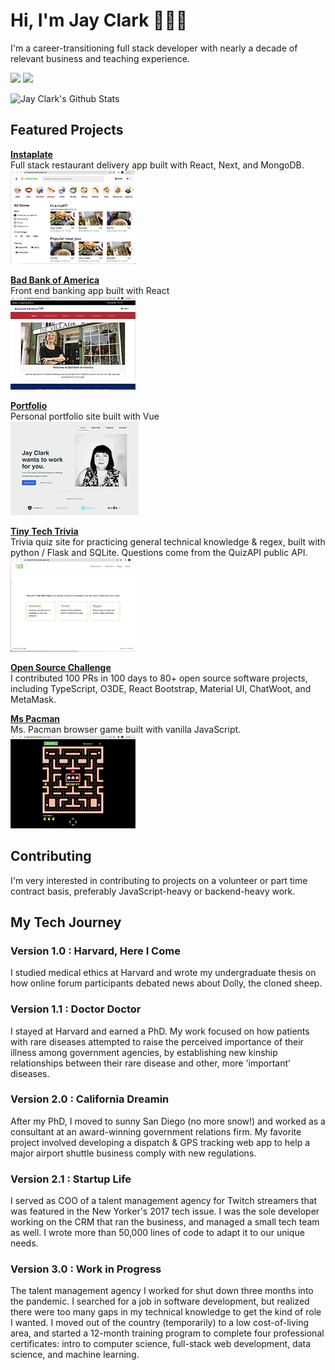 # Hi, I'm Jay Clark 👩🏻‍💻

I'm a career-transitioning full stack developer with nearly a decade of relevant business and teaching experience. 
  
[![](https://img.shields.io/badge/linkedin-%230077B5.svg?&style=for-the-badge&logo=linkedin&logoColor=white0e76a8)](https://www.linkedin.com/in/jayeclark/)
[![](https://img.shields.io/badge/twitter-%230077B5.svg?&style=for-the-badge&logo=twitter&logoColor=white&color=00acee)](https://twitter.com/jennbot3000) 

![Jay Clark's Github Stats](https://github-readme-stats.vercel.app/api?username=jayeclark&theme=dark)


## Featured Projects 
**[Instaplate](http://instaplate.heroku.com)**  
Full stack restaurant delivery app built with React, Next, and MongoDB.  
![instaplate](https://github.com/jayeclark/jayeclark/blob/main/instaplate-thumbnail.png)  
   
**[Bad Bank of America](https://jayeclark.github.io/banking)**   
Front end banking app built with React   
![bad bank](https://github.com/jayeclark/jayeclark/blob/main/badbank-thumbnail.png)   
    
**[Portfolio](https://jayeclark.github.io)**   
Personal portfolio site built with Vue   
![portfolio](https://github.com/jayeclark/jayeclark/blob/main/portfolio-thumbnail.png)   
   
**[Tiny Tech Trivia](https://tinytechtrivia.herokuapp.com)**   
Trivia quiz site for practicing general technical knowledge & regex, built with python / Flask and SQLite. Questions come from the QuizAPI public API.   
![tiny tech trivia](https://github.com/jayeclark/jayeclark/blob/main/t3-thumbnail.png)   
   
**[Open Source Challenge](https://github.com/jayeclark/jayeclark/blob/main/opensourcechallenge.md)**  
I contributed 100 PRs in 100 days to 80+ open source software projects, including TypeScript, O3DE, React Bootstrap, Material UI, ChatWoot, and MetaMask.   
   
**[Ms Pacman](https://jayeclark.github.io/mspacman)**    
Ms. Pacman browser game built with vanilla JavaScript.   
![mspacman](https://github.com/jayeclark/jayeclark/blob/main/pacman-thumbnail.png)   
   
## Contributing
I'm very interested in contributing to projects on a volunteer or part time contract basis, preferably JavaScript-heavy or backend-heavy work.

## My Tech Journey
### Version 1.0 : Harvard, Here I Come  
I studied medical ethics at Harvard and wrote my undergraduate thesis on how online forum participants debated news about Dolly, the cloned sheep.   
    
### Version 1.1 : Doctor Doctor   
I stayed at Harvard and earned a PhD. My work focused on how patients with rare diseases attempted to raise the perceived importance of their illness among government agencies, by establishing new kinship relationships between their rare disease and other, more 'important' diseases.  
   
### Version 2.0 : California Dreamin
After my PhD, I moved to sunny San Diego (no more snow!) and worked as a consultant at an award-winning government relations firm. My favorite project involved developing a dispatch & GPS tracking web app to help a major airport shuttle business comply with new regulations.   
   
### Version 2.1 : Startup Life   
I served as COO of a talent management agency for Twitch streamers that was featured in the New Yorker's 2017 tech issue. I was the sole developer working on the CRM that ran the business, and managed a small tech team as well. I wrote more than 50,000 lines of code to adapt it to our unique needs.
  
### Version 3.0 : Work in Progress
The talent management agency I worked for shut down three months into the pandemic. I searched for a job in software development, but realized there were too many gaps in my technical knowledge to get the kind of role I wanted. I moved out of the country (temporarily) to a low cost-of-living area, and started a 12-month training program to complete four professional certificates: intro to computer science, full-stack web development, data science, and machine learning.  
 

<!---
jayeclark/jayeclark is a ✨ special ✨ repository because its `README.md` (this file) appears on your GitHub profile.
You can click the Preview link to take a look at your changes.
--->
